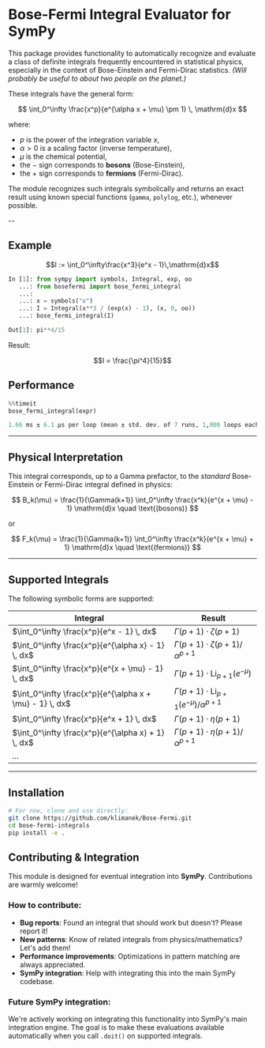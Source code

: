 # Bose-Fermi Integral Evaluator for SymPy

This package provides functionality to automatically recognize and evaluate a class of definite integrals frequently encountered in statistical physics, especially in the context of Bose-Einstein and Fermi-Dirac statistics. *(Will probably be useful to about two people on the planet.)*

These integrals have the general form:

$$
\int_0^\infty \frac{x^p}{e^{\alpha x + \mu} \pm 1} \, \mathrm{d}x
$$

where:
- $p$ is the power of the integration variable $x$,
- $\alpha > 0$ is a scaling factor (inverse temperature),
- $\mu$ is the chemical potential,
- the $-$ sign corresponds to **bosons** (Bose-Einstein),
- the $+$ sign corresponds to **fermions** (Fermi-Dirac).

The module recognizes such integrals symbolically and returns an exact result using known special functions (`gamma`, `polylog`, etc.), whenever possible.

--
## Example

$$I := \int_0^\infty\frac{x^3}{e^x - 1}\,\mathrm{d}x$$

```python
In [1]: from sympy import symbols, Integral, exp, oo
   ...: from bosefermi import bose_fermi_integral
   ...:
   ...: x = symbols("x")
   ...: I = Integral(x**3 / (exp(x) - 1), (x, 0, oo))
   ...: bose_fermi_integral(I)

Out[1]: pi**4/15

```

Result:

$$I = \frac{\pi^4}{15}$$


## Performance
```python
%%timeit
bose_fermi_integral(expr)

1.66 ms ± 6.1 μs per loop (mean ± std. dev. of 7 runs, 1,000 loops each)
```

---

## Physical Interpretation

This integral corresponds, up to a Gamma prefactor, to the *standard* Bose-Einstein or Fermi-Dirac integral defined in physics:

$$
B_k(\mu) = \frac{1}{\Gamma(k+1)} \int_0^\infty \frac{x^k}{e^{x + \mu} - 1} \mathrm{d}x \quad \text{(bosons)}
$$

or

$$
F_k(\mu) = \frac{1}{\Gamma(k+1)} \int_0^\infty \frac{x^k}{e^{x + \mu} + 1} \mathrm{d}x \quad \text{(fermions)}
$$


---

## Supported Integrals

The following symbolic forms are supported:

| Integral | Result |
|---------|--------|
| $\int_0^\infty \frac{x^p}{e^x - 1} \, dx$ | $\Gamma(p+1)\cdot\zeta(p+1)$ |
| $\int_0^\infty \frac{x^p}{e^{\alpha x} - 1} \, dx$ | $\Gamma(p+1)\cdot\zeta(p+1)/\alpha^{p+1}$ |
| $\int_0^\infty \frac{x^p}{e^{x + \mu} - 1} \, dx$ | $\Gamma(p+1)\cdot\mathrm{Li}_{p+1}(e^{-\mu})$ |
| $\int_0^\infty \frac{x^p}{e^{\alpha x + \mu} - 1} \, dx$ | $\Gamma(p+1)\cdot\mathrm{Li}_{p+1}(e^{-\mu})/\alpha^{p+1}$ |
| $\int_0^\infty \frac{x^p}{e^x + 1} \, dx$ | $\Gamma(p+1)\cdot\eta(p+1)$ |
| $\int_0^\infty \frac{x^p}{e^{\alpha x} + 1} \, dx$ | $\Gamma(p+1)\cdot\eta(p+1)/\alpha^{p+1}$ |
| ... |

---

## Installation

```bash
# For now, clone and use directly:
git clone https://github.com/klimanek/Bose-Fermi.git
cd bose-fermi-integrals
pip install -e .
```


## Contributing & Integration

This module is designed for eventual integration into **SymPy**. Contributions are warmly welcome!

### How to contribute:
- **Bug reports**: Found an integral that should work but doesn't? Please report it!
- **New patterns**: Know of related integrals from physics/mathematics? Let's add them!
- **Performance improvements**: Optimizations in pattern matching are always appreciated.
- **SymPy integration**: Help with integrating this into the main SymPy codebase.

### Future SymPy integration:
We're actively working on integrating this functionality into SymPy's main integration engine. The goal is to make these evaluations available automatically when you call `.doit()` on supported integrals.

